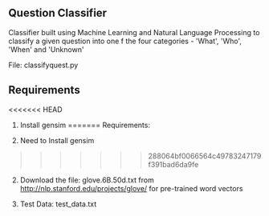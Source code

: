 Question Classifier
--------------------------

Classifier built using Machine Learning and Natural Language Processing to classify a given question into one f the four categories - 'What', 'Who', 'When' and 'Unknown'

File: classifyquest.py

Requirements
-------------

<<<<<<< HEAD
1. Install gensim 
=======
Requirements:

1. Need to Install gensim 

>>>>>>> 288064bf0066564c49783247179f391bad6da9fe
2. Download the file: glove.6B.50d.txt from http://nlp.stanford.edu/projects/glove/ for pre-trained word vectors

3. Test Data: test_data.txt 
